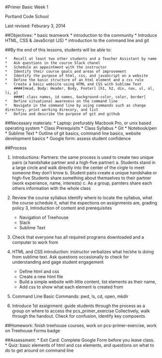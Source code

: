 #Primer Basic Week 1

Portland Code School

Last revised: Feburary 3, 2014

##Objectives: 
	*   basic teamwork
	*   introduction to the community
	*   Introduce HTML, CSS & JavaScript (JS)
	*   introduction to the command line and git

##By the end of this lessons, students will be able to:

	*   Recall at least two other students and a Teacher Assistant by name
	*   Ask questions in the course Slack chanel
	*   Schedule an appointment with the instructor
	*   Identify their course goals and areas of improvement
	*   Identify the purpose of html, css, and javaScript on a website
	*   Define the basic structure of an html element and a css rule
	*   Create a basic website using HTML and CSS with Sublime Text
		####[Head, Body: Header, Body, Footer] [h1, h2, div, nav, ul, ol, li, p]
		####[ class names, id names, background-color, color, border]
	*   Define situational awareness on the command line
	*   Navigate in the command line by using commands such as change directory, print working direcory, and list
	*   Define and describe the purpose of git and github

##Necessary materials: 
	*   Laptop: prefurably Macbook Pro, or unix based operating system
	*   Class Prerequisits
	*   Class Syllabus
	*   Git
	*   Notebook/pen
	*   Sublime Text
	*   Outline of git basics, command line basics, website development basics
	*   Google form: assess student confidence

##Process
1. Introductions: 
	Partners: the same process is used to create two unique pairs (a handshake partner and a high-five partner)
	a.	Students stand in a large circle and walk directly into the center of the cirgle to meet someone they don’t know
	b.	Student pairs create a unique handshake or high-five
	Students share something about themselves to their partner (work experience, name, interests)
	c.	As a group, parnters share each others information with the whole class
2. Review the course syllabus
	Identify where to locate the syllabus, what the course schedule it, what the expections on assignments are, grading policy
3, Introduction of content and prerequisites
	*	Navigation of Treehouse
	* 	Slack
	* 	Sublime Text
4. Check that everyone has all required programs downloaded and a computer to work from
5. HTML and CSS introduction: instructor verbalizes what he/she is doing from sublime text.  Ask questions occasionally to check for understanding and gage student engagement
	* 	Define html and css
	* 	Create a new html file
	* 	Build a simple website with little content, list elements as their name,
	* 	Add css to show what each element is created from 
6. Command Line Basic Commands: pwd, ls, cd, open, mkdir

7. Introduce 1st assignment: 
	guide students through the process as a group on where to access the pcs_primer_exercise
	Collectively, walk through the handout.  Check for confusion, identify key compoents


##Homework: finish treehouse courses, work on pcs-primer-exercise, work on Treehouse Forms badge

##Assessment: 
	*	Exit Card: Complete Google Form before you leave class. 
	*	Quiz: basic elements of html and css elements, and questions on what to do to get around on command line

